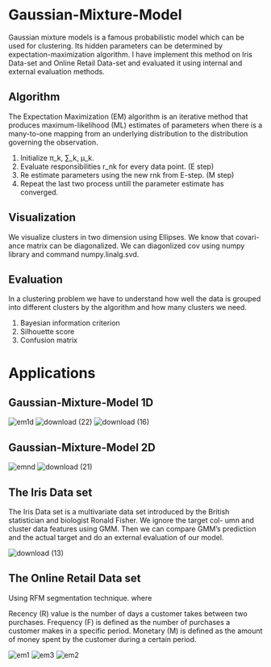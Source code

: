 # Gaussian-Mixture-Model
Gaussian mixture models is a famous probabilistic model which can be used for clustering. Its hidden parameters can be determined by expectation-maximization algorithm. I have implement this method on Iris Data-set and Online Retail Data-set and evaluated it using internal and external evaluation methods. 

## Algorithm 

The Expectation Maximization (EM) algorithm is an iterative method that produces maximum-likelihood (ML) estimates of parameters when there is a many-to-one mapping from an underlying distribution to the distribution governing the observation.

1. Initialize π_k, ∑_k, μ_k.
2. Evaluate responsibilities r_nk for every data point. (E step)
3. Re estimate parameters using the new rnk from E-step. (M step)
4. Repeat the last two process untill the parameter estimate has converged.

## Visualization

We visualize clusters in two dimension using Ellipses. We know that covari- ance matrix can be diagonalized. We can diagonlized cov using numpy library and command numpy.linalg.svd.

## Evaluation

In a clustering problem we have to understand how well the data is grouped into different clusters by the algorithm and how many clusters we need.

1. Bayesian information criterion
2. Silhouette score
3. Confusion matrix

# Applications

## Gaussian-Mixture-Model 1D

![em1d](https://user-images.githubusercontent.com/89476798/176494784-0e3f1c86-5358-4644-805b-4ca758c6c065.png)
![download (22)](https://user-images.githubusercontent.com/89476798/176498151-92d8d788-0974-4f31-8154-308b4d45f252.png)
![download (16)](https://user-images.githubusercontent.com/89476798/176494954-6074afbf-5ac6-44a6-bdfc-8990a41fb00f.png)


## Gaussian-Mixture-Model 2D

![emnd](https://user-images.githubusercontent.com/89476798/176494898-f506767d-6ab0-48da-bcdd-355410ae8900.png)
![download (21)](https://user-images.githubusercontent.com/89476798/176494999-01d8df1f-d459-4fc8-bf24-965abe970f07.png)

## The Iris Data set

The Iris Data set is a multivariate data set introduced by the British statistician and biologist Ronald Fisher.
We ignore the target col- umn and cluster data features using GMM. Then we can compare GMM’s prediction and the actual target and do an external evaluation of our model.

![download (13)](https://user-images.githubusercontent.com/89476798/176498332-93518086-89ca-4d9f-9f7c-2db90a53067a.png)

## The Online Retail Data set

Using RFM segmentation technique. where

Recency (R) value is the number of days a customer takes between two purchases. 
Frequency (F) is defined as the number of purchases a customer makes in a specific period. 
Monetary (M) is defined as the amount of money spent by the customer during a certain period.

![em1](https://user-images.githubusercontent.com/89476798/176498354-e3ff4488-c442-4014-8928-7d2d0bdec5b0.png)
![em3](https://user-images.githubusercontent.com/89476798/176498377-a89b2a11-3e2c-4029-93d2-36a9480c0ac1.png)
![em2](https://user-images.githubusercontent.com/89476798/176498389-9d1c224c-ae12-4802-865b-74414736f4e2.png)
